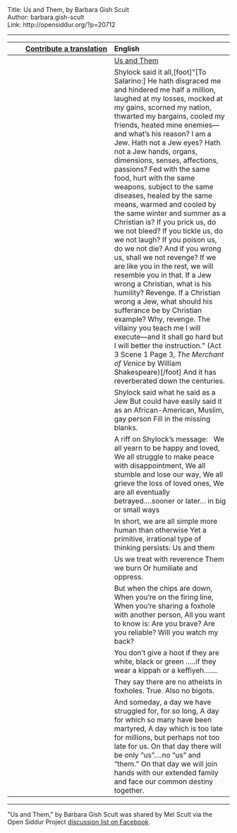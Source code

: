 <html>
<head></head>
<body>
Title: Us and Them, by Barbara Gish Scult<br />
Author: barbara.gish-scult<br />
Link: http://opensiddur.org/?p=20712
<p />
<hr />

<table style="margin-left: auto;margin-right: auto;" class="draggable">
<thead><tr><th id="x" style="text-align: right;"><a href="/contributing/upload/">Contribute a translation</a></th><th style="text-align: left;">English</th></tr></thead>
<tbody>
<tr><td style="vertical-align:top;" width="46%">
<div class="liturgy"><span lang="he">

</span></div></td>
 
<td style="vertical-align:top;" width="53%">
<div class="english">
<u>Us and Them</u>
</div></td></tr>


<tr><td style="vertical-align:top;" width="46%">
<div class="liturgy"><span lang="he">

</span></div></td>
 
<td style="vertical-align:top;" width="53%">
<div class="english">
Shylock said it all,[foot]"[To Salarino:] He hath disgraced me and hindered me half a million, laughed at my losses, mocked at my gains, scorned my nation, thwarted my bargains, cooled my friends, heated mine enemies—and what’s his reason? I am a Jew. Hath not a Jew eyes? Hath not a Jew hands, organs, dimensions, senses, affections, passions? Fed with the same food, hurt with the same weapons, subject to the same diseases, healed by the same means, warmed and cooled by the same winter and summer as a Christian is? If you prick us, do we not bleed? If you tickle us, do we not laugh? If you poison us, do we not die? And if you wrong us, shall we not revenge? If we are like you in the rest, we will resemble you in that. If a Jew wrong a Christian, what is his humility? Revenge. If a Christian wrong a Jew, what should his sufferance be by Christian example? Why, revenge. The villainy you teach me I will execute—and it shall go hard but I will better the instruction." (Act 3 Scene 1 Page 3, <em>The Merchant of Venice</em> by William Shakespeare)[/foot]
And it has reverberated down the centuries.
</div></td></tr>


<tr><td style="vertical-align:top;" width="46%">
<div class="liturgy"><span lang="he">

</span></div></td>
 
<td style="vertical-align:top;" width="53%">
<div class="english">
Shylock said what he said as a Jew
But could have easily said it as an African-American, Muslim, gay person
Fill in the missing blanks.
</div></td></tr>


<tr><td style="vertical-align:top;" width="46%">
<div class="liturgy"><span lang="he">

</span></div></td>
 
<td style="vertical-align:top;" width="53%">
<div class="english">
A riff on Shylock’s message:
&nbsp;
We all yearn to be happy and loved,
We all struggle to make peace with disappointment,
We all stumble and lose our way,
We all grieve the loss of loved ones,
We are all eventually betrayed….sooner or later…
in big or small ways
</div></td></tr>


<tr><td style="vertical-align:top;" width="46%">
<div class="liturgy"><span lang="he">

</span></div></td>
 
<td style="vertical-align:top;" width="53%">
<div class="english">
In short, we are all simple more human than otherwise
Yet a primitive, irrational type of thinking persists:
Us and them
</div></td></tr>


<tr><td style="vertical-align:top;" width="46%">
<div class="liturgy"><span lang="he">

</span></div></td>
 
<td style="vertical-align:top;" width="53%">
<div class="english">
Us we treat with reverence
Them we burn
Or humiliate and oppress.
</div></td></tr>


<tr><td style="vertical-align:top;" width="46%">
<div class="liturgy"><span lang="he">

</span></div></td>
 
<td style="vertical-align:top;" width="53%">
<div class="english">
But when the chips are down,
When you’re on the firing line,
When you’re sharing a foxhole with another person,
All you want to know is:
Are you brave?
Are you reliable?
Will you watch my back?
</div></td></tr>


<tr><td style="vertical-align:top;" width="46%">
<div class="liturgy"><span lang="he">

</span></div></td>
 
<td style="vertical-align:top;" width="53%">
<div class="english">
You don’t give a hoot if they are white, black or green
…..if they wear a kippah or a keffiyeh…….
</div></td></tr>


<tr><td style="vertical-align:top;" width="46%">
<div class="liturgy"><span lang="he">

</span></div></td>
 
<td style="vertical-align:top;" width="53%">
<div class="english">
They say there are no atheists in foxholes.
True. Also no bigots.
</div></td></tr>


<tr><td style="vertical-align:top;" width="46%">
<div class="liturgy"><span lang="he">

</span></div></td>
 
<td style="vertical-align:top;" width="53%">
<div class="english">
And someday, a day we have struggled for, for so long,
A day for which so many have been martyred,
A day which is too late for millions, but perhaps not too late for us.
On that day there will be only “us”….no “us” and “them.”
On that day we will join hands with our extended family 
and face our common destiny together.
</div></td></tr>
</tbody></table>

<hr />

"Us and Them," by Barbara Gish Scult was shared by Mel Scult via the Open Siddur Project <a href="https://www.facebook.com/groups/opensiddur/permalink/10155869715452746/">discussion list on Facebook</a>.
</body>
</html>